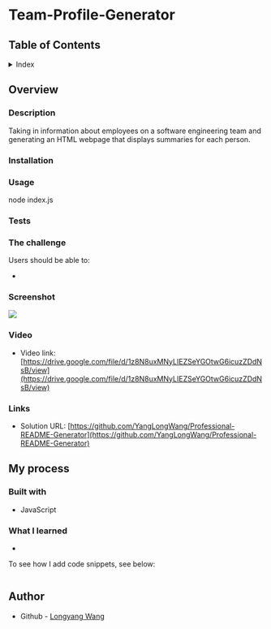 # Team-Profile-Generator

## Table of Contents 

<details><summary>Index</summary>

- [Overview](#overview)
  - [Description](#description)
  - [Installation](#installation)
  - [Usage](#usage)
  - [Tests](#tests)
  - [The challenge](#the-challenge)
  - [Screenshot](#screenshot)
  - [Video](#video)
  - [Links](#links)
- [My process](#my-process)
  - [Built with](#built-with)
  - [What I learned](#what-i-learned)
- [Author](#author)
</details>

## Overview

### Description

Taking in information about employees on a software engineering team and generating an HTML webpage that displays summaries for each person.


### Installation



### Usage

node index.js

### Tests



### The challenge

Users should be able to:

- 

### Screenshot

![](./assets/images/Professional-README-Generator.png)

### Video

- Video link: [https://drive.google.com/file/d/1z8N8uxMNyLIEZSeYGOtwG6icuzZDdNsB/view](https://drive.google.com/file/d/1z8N8uxMNyLIEZSeYGOtwG6icuzZDdNsB/view)

### Links

- Solution URL: [https://github.com/YangLongWang/Professional-README-Generator](https://github.com/YangLongWang/Professional-README-Generator)

## My process

### Built with

- JavaScript

### What I learned

- 

To see how I add code snippets, see below:

```JS

```

## Author

- Github - [Longyang Wang](https://github.com/YangLongWang)